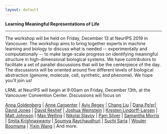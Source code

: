 ```yaml
---
layout: default
---
```


**Learning Meaningful Representations of Life**

***

The workshop will be held on Friday, December 13 at NeurIPS 2019 in Vancouver. The workshop aims to bring together experts in machine learning and biology to discuss what is needed -- experimentally and computationally -- to make large-scale progress on identifying meaningful structure in high-dimensional biological systems. We have contributors to facilitate a set of parallel discussions that will be the centerpiece of the day. The discussions will be oriented around five different levels of biological abstraction (genome, molecule, cell, synthetic, and phenome). We hope you'll join us!

LRML at NeurIPS will begin at 9:00am on Friday, December 13th, at the Vancouver Convention Center. Discussions will focus on 

[Anna Goldenberg](https://www.cs.toronto.edu/~goldenberg/Anna_Goldenberg/Home.html) |
[Anne Carpenter](https://personal.broadinstitute.org/anne/) |
[Aviv Regev](https://www.broadinstitute.org/regev-lab) |
[Chang Liu](https://liulab.com/ccl/) |
[Dana Pe’er](https://www.mskcc.org/research/ski/labs/dana-pe-er)| 
[David Jones](http://www0.cs.ucl.ac.uk/staff/D.Jones/) |
[David Reshef](http://web.mit.edu/dnreshef/www/) |
[Joshua Weinstein](https://wlab.bio/) |
[Kresten Lindorff-Larsen](https://www1.bio.ku.dk/english/research/bms/research/sbinlab/groups/kll/) |
[Matt Johnson](https://people.csail.mit.edu/mattjj/) |
[Max Welling](https://staff.fnwi.uva.nl/m.welling/) |
[Nikolai Slavov](https://coe.northeastern.edu/people/slavov-nikolai/) |
[Pam Silver](https://silver.med.harvard.edu/) |
[Samantha Morris](http://morrislab.wustl.edu/) |
[Smita Krishnaswamy](https://www.krishnaswamylab.org/) |
[Soumya Raychaudhuri](https://immunogenomics.hms.harvard.edu/) |
[Suchi Saria](https://suchisaria.jhu.edu/) |
[Wouter Boomsma](https://di.ku.dk/) |
[Yixin Wang](http://www.stat.columbia.edu/~yixinwang/) | And more.
